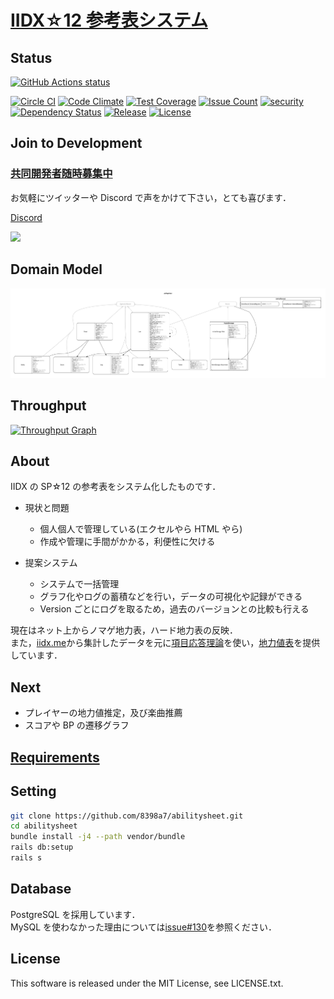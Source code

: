 # [IIDX☆12 参考表システム](https://sp12.iidx.app)

## Status

<p align="left">
  <a href="https://github.com/8398a7/abilitysheet"><img alt="GitHub Actions status" src="https://github.com/8398a7/abilitysheet/workflows/CI/badge.svg"></a>
</p>

[![Circle CI](https://circleci.com/gh/8398a7/abilitysheet.svg?style=shield)](https://circleci.com/gh/8398a7/abilitysheet)
[![Code Climate](https://codeclimate.com/github/8398a7/abilitysheet/badges/gpa.svg)](https://codeclimate.com/github/8398a7/abilitysheet)
[![Test Coverage](https://codeclimate.com/github/8398a7/abilitysheet/badges/coverage.svg)](https://codeclimate.com/github/8398a7/abilitysheet)
[![Issue Count](https://codeclimate.com/github/8398a7/abilitysheet/badges/issue_count.svg)](https://codeclimate.com/github/8398a7/abilitysheet)
[![security](https://hakiri.io/github/8398a7/abilitysheet/master.svg)](https://hakiri.io/github/8398a7/abilitysheet/master)
[![Dependency Status](https://gemnasium.com/8398a7/abilitysheet.svg)](https://gemnasium.com/8398a7/abilitysheet)
[![Release](https://img.shields.io/github/release/8398a7/abilitysheet.svg)](https://github.com/8398a7/abilitysheet/releases/latest)
[![License](https://img.shields.io/github/license/8398a7/abilitysheet.svg)](https://github.com/8398a7/abilitysheet/blob/master/LICENSE.txt)

## Join to Development

### [共同開発者随時募集中](http://twitter.com/IIDX_12)

お気軽にツイッターや Discord で声をかけて下さい，とても喜びます．

[Discord](https://discord.gg/6pkkBgx)

![](https://cloud.githubusercontent.com/assets/8043276/14033422/789679c2-f25d-11e5-923a-a6b24d459a48.png)

## Domain Model

![](https://raw.githubusercontent.com/8398a7/abilitysheet/master/docs/erd.png)

## Throughput

[![Throughput Graph](https://graphs.waffle.io/8398a7/abilitysheet/throughput.svg)](https://waffle.io/8398a7/abilitysheet/metrics/throughput)

## About

IIDX の SP☆12 の参考表をシステム化したものです．

- 現状と問題

  - 個人個人で管理している(エクセルやら HTML やら)
  - 作成や管理に手間がかかる，利便性に欠ける

- 提案システム
  - システムで一括管理
  - グラフ化やログの蓄積などを行い，データの可視化や記録ができる
  - Version ごとにログを取るため，過去のバージョンとの比較も行える

現在はネット上からノマゲ地力表，ハード地力表の反映．  
また，[iidx.me](https://iidx.me)から集計したデータを元に[項目応答理論](https://ja.wikipedia.org/wiki/%E9%A0%85%E7%9B%AE%E5%BF%9C%E7%AD%94%E7%90%86%E8%AB%96)を使い，[地力値表](https://sp12.iidx.app/recommends)を提供しています．

## Next

- プレイヤーの地力値推定，及び楽曲推薦
- スコアや BP の遷移グラフ

## [Requirements](https://github.com/8398a7/abilitysheet/wiki/Requirements)

## Setting

```sh
git clone https://github.com/8398a7/abilitysheet.git
cd abilitysheet
bundle install -j4 --path vendor/bundle
rails db:setup
rails s
```

## Database

PostgreSQL を採用しています．  
MySQL を使わなかった理由については[issue#130](https://github.com/8398a7/abilitysheet/issues/130)を参照ください．

## License

This software is released under the MIT License, see LICENSE.txt.
